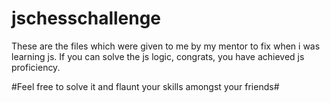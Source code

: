 # jschesschallenge
These are the files which were given to me by my mentor to fix when i was learning js. If you can solve the js logic, congrats, you have achieved js proficiency. 

#Feel free to solve it and flaunt your skills amongst your friends#
